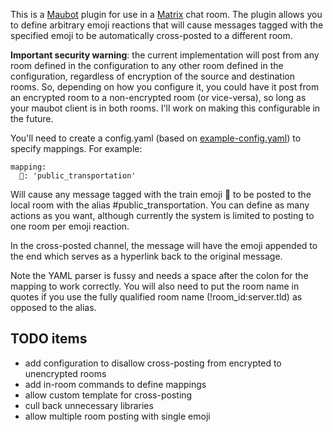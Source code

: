 This is a [Maubot](https://github.com/maubot/maubot) plugin for use in a [Matrix](https://matrix.org/) chat room. The plugin allows you to define arbitrary emoji reactions that will cause messages tagged with the specified emoji to be automatically cross-posted to a different room.

**Important security warning**: the current implementation will post from any room defined in the configuration to any other room defined in the configuration, regardless of encryption of the source and destination rooms. So, depending on how you configure it, you could have it post from an encrypted room to a non-encrypted room (or vice-versa), so long as your maubot client is in both rooms. I'll work on making this configurable in the future.

You'll need to create a config.yaml (based on [example-config.yaml](example-config.yaml)) to specify mappings. For example:
```
mapping:
  🚋: 'public_transportation'
```
Will cause any message tagged with the train emoji 🚋 to be posted to the local room with the alias #public_transportation. You can define as many actions as you want, although currently the system is limited to posting to one room per emoji reaction.

In the cross-posted channel, the message will have the emoji appended to the end which serves as a hyperlink back to the original message.

Note the YAML parser is fussy and needs a space after the colon for the mapping to work correctly. You will also need to put the room name in quotes if you use the fully qualified room name (!room_id:server.tld) as opposed to the alias.

## TODO items

* add configuration to disallow cross-posting from encrypted to unencrypted rooms
* add in-room commands to define mappings
* allow custom template for cross-posting
* cull back unnecessary libraries
* allow multiple room posting with single emoji
